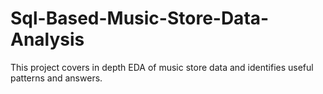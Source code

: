 # Sql-Based-Music-Store-Data-Analysis
This project covers in depth EDA of music store data and identifies useful patterns and answers.
